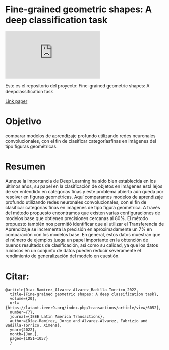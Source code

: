 # Fine-grained geometric shapes: A deep classification task

![English version](https://github.com/jdiazram/DEEP_GEOM/blob/master/README_EN.md)

Este es el repositorio del proyecto: Fine-grained geometric shapes: A deepclassification task

[Link paper](https://latamt.ieeer9.org/index.php/transactions/article/view/6052/)

# Objetivo 
comparar modelos de aprendizaje profundo utilizando redes neuronales convolucionales, con el fin de clasificar categoríasfinas en imágenes del tipo figuras geométricas.

# Resumen
Aunque la importancia de Deep Learning ha sido bien establecida en los últimos años, su papel en la clasificación de objetos en imágenes está lejos de ser entendido en categorías finas y este problema abierto aún queda por resolver en figuras geométricas. Aquí comparamos modelos de aprendizaje profundo utilizando redes neuronales convolucionales, con el fin de clasificar categorías finas en imágenes de tipo figura geométrica. A través del método propuesto encontramos que existen varias configuraciones de modelos base que obtienen precisiones cercanas al 80%. El método propuesto también nos permitió identificar que al utilizar el Transferencia de Aprendizaje se incrementa la precisión en aproximadamente un 7% en comparación con los modelos base. En general, estos datos muestran que el número de ejemplos juega un papel importante en la obtención de buenos resultados de clasificación, así como su calidad, ya que los datos ruidosos en un conjunto de datos pueden reducir severamente el rendimiento de generalización del modelo en cuestión.

# Citar: 
```
@article{Diaz-Ramirez_Alvarez-Alvarez_Badilla-Torrico_2022, 
  title={Fine-grained geometric shapes: A deep classification task}, 
  volume={20}, 
  url={https://latamt.ieeer9.org/index.php/transactions/article/view/6052}, 
  number={7}, 
  journal={IEEE Latin America Transactions}, 
  author={Díaz-Ramírez, Jorge and Alvarez-Alvarez, Fabrizio and Badilla-Torrico, Ximena}, 
  year={2022}, 
  month={Jun.}, 
  pages={1051–1057} 
  }
```

